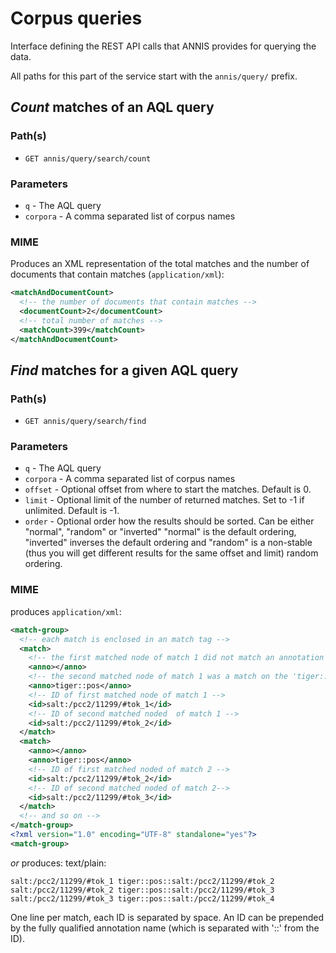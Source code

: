 # Corpus queries

Interface defining the REST API calls that ANNIS provides for querying the data. 

All paths for this part of the service start with the `annis/query/` prefix.

## *Count* matches of an AQL query 

### Path(s)

- `GET annis/query/search/count` 


### Parameters

- `q` - The AQL query
- `corpora` - A comma separated list of corpus names 

### MIME

Produces an XML representation of the total matches and the number of documents that contain matches (`application/xml`):
```xml
<matchAndDocumentCount>
  <!-- the number of documents that contain matches -->
  <documentCount>2</documentCount>
  <!-- total number of matches -->
  <matchCount>399</matchCount>
</matchAndDocumentCount>
```


## *Find* matches for a given AQL query

### Path(s)

- `GET annis/query/search/find` 

### Parameters

- `q` - The AQL query 
- `corpora` - A comma separated list of corpus names 
- `offset` - Optional offset from where to start the matches. Default is 0. 
- `limit` - Optional limit of the number of returned matches. Set to -1 if unlimited. Default is -1. 
- `order` - Optional order how the results should be sorted. Can be either "normal", "random" or "inverted" "normal" is the default ordering, "inverted" inverses the default ordering and "random" is a non-stable (thus you will get different results for the same offset and limit) random ordering. 

### MIME

produces `application/xml`:

```xml
<match-group>
  <!-- each match is enclosed in an match tag -->
  <match>
    <!-- the first matched node of match 1 did not match an annotation -->
    <anno></anno>
    <!-- the second matched node of match 1 was a match on the 'tiger::pos' annotation-->
    <anno>tiger::pos</anno>
    <!-- ID of first matched node of match 1 -->
    <id>salt:/pcc2/11299/#tok_1</id>
    <!-- ID of second matched noded  of match 1 -->
    <id>salt:/pcc2/11299/#tok_2</id>
  </match>
  <match>
    <anno></anno>
    <anno>tiger::pos</anno>
    <!-- ID of first matched noded of match 2 -->
    <id>salt:/pcc2/11299/#tok_2</id>
    <!-- ID of second matched noded of match 2-->
    <id>salt:/pcc2/11299/#tok_3</id>
  </match>
  <!-- and so on -->
</match-group>
<?xml version="1.0" encoding="UTF-8" standalone="yes"?>
<match-group>
```

*or* produces: text/plain:
```
salt:/pcc2/11299/#tok_1 tiger::pos::salt:/pcc2/11299/#tok_2
salt:/pcc2/11299/#tok_2 tiger::pos::salt:/pcc2/11299/#tok_3
salt:/pcc2/11299/#tok_3 tiger::pos::salt:/pcc2/11299/#tok_4
```
One line per match, each ID is separated by space. An ID can be prepended by the fully qualified annotation name (which is separated with '::' from the ID).

